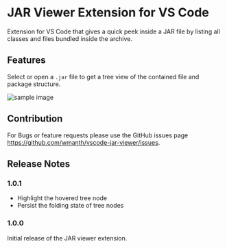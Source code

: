 # JAR Viewer Extension for VS Code

Extension for VS Code that gives a quick peek inside a JAR file by listing all classes and files bundled inside the archive.

## Features

Select or open a ```.jar``` file to get a tree view of the contained file and package structure.

![sample image](images/sample.png)

## Contribution

For Bugs or feature requests please use the GitHub issues page https://github.com/wmanth/vscode-jar-viewer/issues.

## Release Notes

### 1.0.1

* Highlight the hovered tree node
* Persist the folding state of tree nodes

### 1.0.0

Initial release of the JAR viewer extension.

